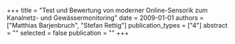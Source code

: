 +++
title = "Test und Bewertung von moderner Online-Sensorik zum Kanalnetz- und Gewässermonitoring"
date = 2009-01-01
authors = ["Matthias Barjenbruch", "Stefan Rettig"]
publication_types = ["4"]
abstract = ""
selected = false
publication = ""
+++

